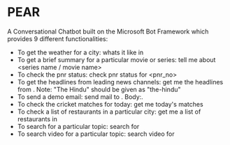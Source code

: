 # PEAR
A Conversational Chatbot built on the Microsoft Bot Framework which provides 9 different functionalities:

* To get the weather for a city: whats it like in <city name>
* To get a brief summary for a particular movie or series: tell me about <series name / movie name>
* To check the pnr status: check pnr status for <pnr_no>
* To get the headlines from leading news channels: get me the headlines from <news channel name>. Note: "The Hindu" should be given as "the-hindu"
* To send a demo email: send mail to <email id>. Body:<body of text>.
* To check the cricket matches for today: get me today's matches
* To check a list of restaurants in a particular city: get me a list of restaurants in <city name>
* To search for a particular topic: search for <query>
* To search video for a particular topic: search video for <query>
